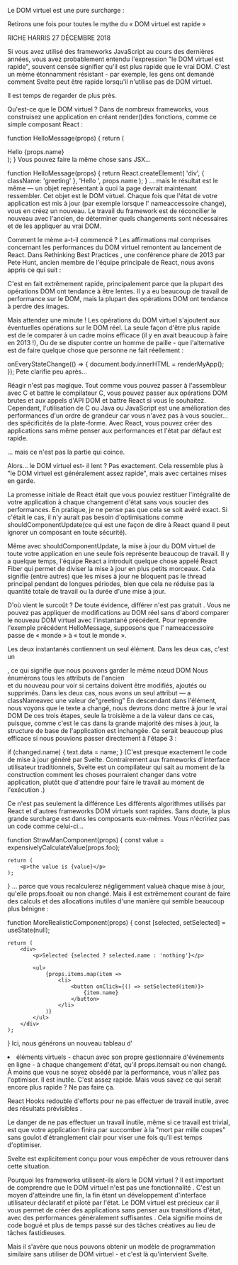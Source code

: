 Le DOM virtuel est une pure surcharge :

Retirons une fois pour toutes le mythe du « DOM virtuel est rapide »

RICHE HARRIS 27 DÉCEMBRE 2018

Si vous avez utilisé des frameworks JavaScript au cours des dernières années, vous avez probablement entendu l'expression "le DOM virtuel est rapide", souvent censée signifier qu'il est plus rapide que le vrai DOM. C'est un mème étonnamment résistant - par exemple, les gens ont demandé comment Svelte peut être rapide lorsqu'il n'utilise pas de DOM virtuel.

Il est temps de regarder de plus près.

Qu'est-ce que le DOM virtuel ?
Dans de nombreux frameworks, vous construisez une application en créant render()des fonctions, comme ce simple composant React :

function HelloMessage(props) {
    return (
        <div className="greeting">
            Hello {props.name}
        </div>
    );
}
Vous pouvez faire la même chose sans JSX...

function HelloMessage(props) {
    return React.createElement(
        'div',
        { className: 'greeting' },
        'Hello ',
        props.name
    );
}
... mais le résultat est le même — un objet représentant à quoi la page devrait maintenant ressembler. Cet objet est le DOM virtuel. Chaque fois que l'état de votre application est mis à jour (par exemple lorsque l' nameaccessoire change), vous en créez un nouveau. Le travail du framework est de réconcilier le nouveau avec l'ancien, de déterminer quels changements sont nécessaires et de les appliquer au vrai DOM.

Comment le mème a-t-il commencé ?
Les affirmations mal comprises concernant les performances du DOM virtuel remontent au lancement de React. Dans Rethinking Best Practices , une conférence phare de 2013 par Pete Hunt, ancien membre de l'équipe principale de React, nous avons appris ce qui suit :


C'est en fait extrêmement rapide, principalement parce que la plupart des opérations DOM ont tendance à être lentes. Il y a eu beaucoup de travail de performance sur le DOM, mais la plupart des opérations DOM ont tendance à perdre des images.


Mais attendez une minute ! Les opérations du DOM virtuel s'ajoutent aux éventuelles opérations sur le DOM réel. La seule façon d'être plus rapide est de le comparer à un cadre moins efficace (il y en avait beaucoup à faire en 2013 !), Ou de se disputer contre un homme de paille - que l'alternative est de faire quelque chose que personne ne fait réellement :

onEveryStateChange(() => {
    document.body.innerHTML = renderMyApp();
});
Pete clarifie peu après...

Réagir n'est pas magique. Tout comme vous pouvez passer à l'assembleur avec C et battre le compilateur C, vous pouvez passer aux opérations DOM brutes et aux appels d'API DOM et battre React si vous le souhaitez. Cependant, l'utilisation de C ou Java ou JavaScript est une amélioration des performances d'un ordre de grandeur car vous n'avez pas à vous soucier... des spécificités de la plate-forme. Avec React, vous pouvez créer des applications sans même penser aux performances et l'état par défaut est rapide.

... mais ce n'est pas la partie qui coince.

Alors... le DOM virtuel est- il lent ?
Pas exactement. Cela ressemble plus à "le DOM virtuel est généralement assez rapide", mais avec certaines mises en garde.

La promesse initiale de React était que vous pouviez restituer l'intégralité de votre application à chaque changement d'état sans vous soucier des performances. En pratique, je ne pense pas que cela se soit avéré exact. Si c'était le cas, il n'y aurait pas besoin d'optimisations comme shouldComponentUpdate(ce qui est une façon de dire à React quand il peut ignorer un composant en toute sécurité).

Même avec shouldComponentUpdate, la mise à jour du DOM virtuel de toute votre application en une seule fois représente beaucoup de travail. Il y a quelque temps, l'équipe React a introduit quelque chose appelé React Fiber qui permet de diviser la mise à jour en plus petits morceaux. Cela signifie (entre autres) que les mises à jour ne bloquent pas le thread principal pendant de longues périodes, bien que cela ne réduise pas la quantité totale de travail ou la durée d'une mise à jour.

D'où vient le surcoût ?
De toute évidence, différer n'est pas gratuit . Vous ne pouvez pas appliquer de modifications au DOM réel sans d'abord comparer le nouveau DOM virtuel avec l'instantané précédent. Pour reprendre l'exemple précédent HelloMessage, supposons que l' nameaccessoire passe de « monde » à « tout le monde ».

Les deux instantanés contiennent un seul élément. Dans les deux cas, c'est un <div>, ce qui signifie que nous pouvons garder le même nœud DOM
Nous énumérons tous les attributs de l'ancien <div>et du nouveau pour voir si certains doivent être modifiés, ajoutés ou supprimés. Dans les deux cas, nous avons un seul attribut — a classNameavec une valeur de"greeting"
En descendant dans l'élément, nous voyons que le texte a changé, nous devrons donc mettre à jour le vrai DOM
De ces trois étapes, seule la troisième a de la valeur dans ce cas, puisque, comme c'est le cas dans la grande majorité des mises à jour, la structure de base de l'application est inchangée. Ce serait beaucoup plus efficace si nous pouvions passer directement à l'étape 3 :

if (changed.name) {
    text.data = name;
}
(C'est presque exactement le code de mise à jour généré par Svelte. Contrairement aux frameworks d'interface utilisateur traditionnels, Svelte est un compilateur qui sait au moment de la construction comment les choses pourraient changer dans votre application, plutôt que d'attendre pour faire le travail au moment de l'exécution .)

Ce n'est pas seulement la différence
Les différents algorithmes utilisés par React et d'autres frameworks DOM virtuels sont rapides. Sans doute, la plus grande surcharge est dans les composants eux-mêmes. Vous n'écririez pas un code comme celui-ci...

function StrawManComponent(props) {
    const value = expensivelyCalculateValue(props.foo);

    return (
        <p>the value is {value}</p>
    );
}
... parce que vous recalculerez négligemment valueà chaque mise à jour, qu'elle props.fooait ou non changé. Mais il est extrêmement courant de faire des calculs et des allocations inutiles d'une manière qui semble beaucoup plus bénigne :

function MoreRealisticComponent(props) {
    const [selected, setSelected] = useState(null);

    return (
        <div>
            <p>Selected {selected ? selected.name : 'nothing'}</p>

            <ul>
                {props.items.map(item =>
                    <li>
                        <button onClick={() => setSelected(item)}>
                            {item.name}
                        </button>
                    </li>
                )}
            </ul>
        </div>
    );
}
Ici, nous générons un nouveau tableau d' <li>éléments virtuels - chacun avec son propre gestionnaire d'événements en ligne - à chaque changement d'état, qu'il props.itemsait ou non changé. À moins que vous ne soyez obsédé par la performance, vous n'allez pas l'optimiser. Il est inutile. C'est assez rapide. Mais vous savez ce qui serait encore plus rapide ? Ne pas faire ça.

React Hooks redouble d'efforts pour ne pas effectuer de travail inutile, avec des résultats prévisibles .

Le danger de ne pas effectuer un travail inutile, même si ce travail est trivial, est que votre application finira par succomber à la "mort par mille coupes" sans goulot d'étranglement clair pour viser une fois qu'il est temps d'optimiser.

Svelte est explicitement conçu pour vous empêcher de vous retrouver dans cette situation.

Pourquoi les frameworks utilisent-ils alors le DOM virtuel ?
Il est important de comprendre que le DOM virtuel n'est pas une fonctionnalité . C'est un moyen d'atteindre une fin, la fin étant un développement d'interface utilisateur déclaratif et piloté par l'état. Le DOM virtuel est précieux car il vous permet de créer des applications sans penser aux transitions d'état, avec des performances généralement suffisantes . Cela signifie moins de code bogué et plus de temps passé sur des tâches créatives au lieu de tâches fastidieuses.

Mais il s'avère que nous pouvons obtenir un modèle de programmation similaire sans utiliser de DOM virtuel - et c'est là qu'intervient Svelte.